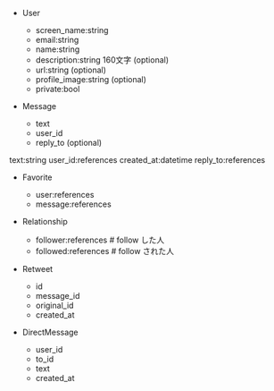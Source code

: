 - User
  - screen_name:string
  - email:string
  - name:string
  - description:string 160文字 (optional)
  - url:string (optional)
  - profile_image:string (optional)
  - private:bool

- Message
  - text
  - user_id
  - reply_to (optional)

text:string user_id:references created_at:datetime reply_to:references

- Favorite
  - user:references
  - message:references

- Relationship
  - follower:references     # follow した人
  - followed:references     # follow された人

- Retweet
  - id
  - message_id
  - original_id
  - created_at

- DirectMessage
  - user_id
  - to_id
  - text
  - created_at
